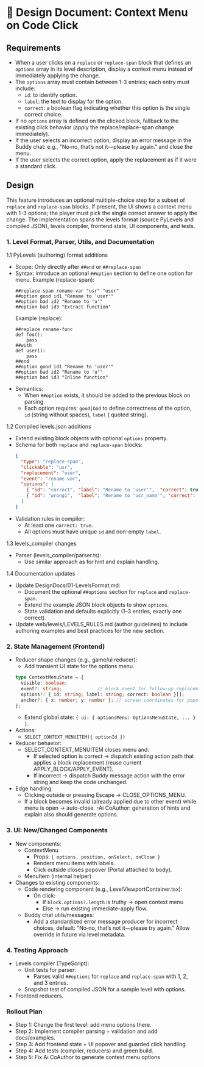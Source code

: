 # 📄 Design Document: Context Menu on Code Click

## Requirements

* When a user clicks on a `replace` or `replace-span` block that defines an `options` array in its level description,
  display a context menu instead of immediately applying the change.
* The `options` array must contain between 1-3 entries; each entry must include:
    * `id`: to identify option.
    * `label`: the text to display for the option.
    * `correct`: a boolean flag indicating whether this option is the single correct choice.
* If no `options` array is defined on the clicked block, fallback to the existing click behavior (apply the
  replace/replace-span change immediately).
* If the user selects an incorrect option, display an error message in the Buddy chat: e.g., "No‑no, that’s not
  it—please try again." and close the menu.
* If the user selects the correct option, apply the replacement as if it were a standard click.

## Design

This feature introduces an optional multiple-choice step for a subset of `replace` and `replace-span` blocks. If
present, the UI shows a context menu with 1–3 options; the player must pick the single correct answer to apply the
change. The implementation spans the levels format (source PyLevels and compiled JSON), levels compiler, frontend state,
UI components, and tests.

### 1. Level Format, Parser, Utils, and Documentation

1.1 PyLevels (authoring) format additions

- Scope: Only directly after `##end` or `##replace-span`
- Syntax: introduce an optional `##option` section to define one option for menu.
  Example (replace-span):
  ```text
  ##replace-span rename-var "usr" "user"
  ##option good id1 "Rename to 'user'"
  ##option bad id2 "Rename to 'u'"
  ##option bad id3 "Extract function"
  ```
  Example (replace):
  ```text
  ##replace rename-func
  def foo():
      pass
  ##with
  def user():
      pass
  ##end
  ##option good id1 "Rename to 'user'"
  ##option bad id2 "Rename to 'u'"
  ##option bad id3 "Inline function"
  ```
- Semantics:
    - When `##option` exists, it should be added to the previous block on parsing.
    - Each option requires: `good|bad` to define correctness of the option, `id` (string without spaces), `label` (
      quoted string).

1.2 Compiled levels.json additions

- Extend existing block objects with optional `options` property.
- Schema for both `replace` and `replace-span` blocks:
  ```json
  {
    "type": "replace-span",
    "clickable": "usr",
    "replacement": "user",
    "event": "rename-var",
    "options": [
      { "id": "correct", "label": "Rename to 'user'",  "correct": true },
      { "id": "wrong1",  "label": "Rename to 'usr_name'", "correct": false }
    ]
  }
  ```
- Validation rules in compiler:
    - At least one `correct: true`.
    - All options must have unique `id` and non-empty `label`.

1.3 levels_compiler changes

- Parser (levels_compiler/parser.ts):
    - Use similar approach as for hint and explain handling.

1.4 Documentation updates

- Update DesignDocs/01-LevelsFormat.md:
    - Document the optional `##options` section for `replace` and `replace-span`.
    - Extend the example JSON block objects to show `options`.
    - State validation and defaults explicitly (1–3 entries, exactly one correct).
- Update web/levels/LEVELS_RULES.md (author guidelines) to include authoring examples and best practices for the new
  section.

### 2. State Management (Frontend)

- Reducer shape changes (e.g., game/ui reducer):
    - Add transient UI state for the options menu.
  ```ts
  type ContextMenuState = {
    visible: boolean;
    event?: string;             // block.event for follow-up replacements
    options?: { id: string; label: string; correct: boolean }[];
    anchor?: { x: number; y: number }; // screen coordinates for popover
  };
  ```
    - Extend global state: `{ ui: { optionsMenu: OptionsMenuState, ... } }`.
- Actions:
    - `SELECT_CONTEXT_MENUITEM({ optionId })`
- Reducer behavior:
    - SELECT_CONTEXT_MENUITEM closes menu and:
        - If selected option is correct → dispatch existing action path that applies a block replacement (reuse current
          APPLY_BLOCK/APPLY_EVENT).
        - If incorrect → dispatch Buddy message action with the error string and keep the code unchanged.
- Edge handling:
    - Clicking outside or pressing Escape → CLOSE_OPTIONS_MENU.
    - If a block becomes invalid (already applied due to other event) while menu is open → auto-close.
      -Ai CoAuthor: generation of hints and explain also should generate options.

### 3. UI: New/Changed Components

- New components:
    - ContextMenu
        - Props: `{ options, position, onSelect, onClose }`
        - Renders menu items with labels.
        - Click outside closes popover (Portal attached to body).
    - MenuItem (internal helper)
- Changes to existing components:
    - Code rendering component (e.g., LevelViewportContainer.tsx):
        - On click:
            - If `block.options?.length` is truthy → open context menu
            - Else → run existing immediate-apply flow.
    - Buddy chat utils/messages:
        - Add a standardized error message producer for incorrect choices, default: "No‑no, that’s not it—please try
          again." Allow override in future via level metadata.

### 4. Testing Approach

- Levels compiler (TypeScript):
    - Unit tests for parser:
        - Parses valid `##options` for `replace` and `replace-span` with 1, 2, and 3 entries.
    - Snapshot test of compiled JSON for a sample level with options.
- Frontend reducers.

### Rollout Plan

- Step 1: Change the first level: add menu options there.
- Step 2: Implement compiler parsing + validation and add docs/examples.
- Step 3: Add frontend state + UI popover and guarded click handling.
- Step 4: Add tests (compiler, reducers) and green build.
- Step 5: Fix Ai CoAuthor to generate context menu options
